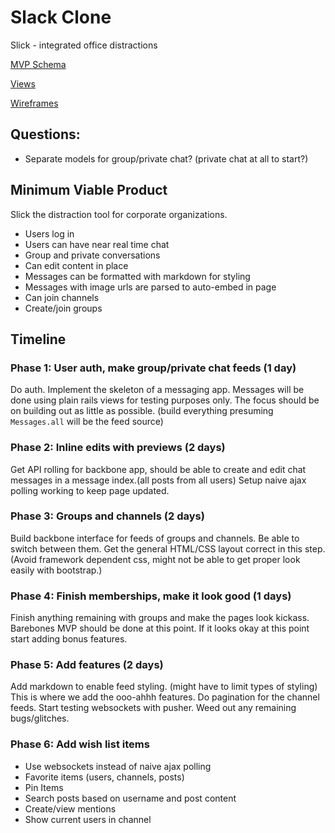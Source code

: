 # Slack Clone

Slick - integrated office distractions



[MVP Schema](/docs/schema.md)

[Views](/docs/views.md)

[Wireframes](/docs/wireframes/)



## Questions:
- Separate models for group/private chat? (private chat at all to start?)


## Minimum Viable Product
Slick the distraction tool for corporate organizations.

- Users log in
- Users can have near real time chat
- Group and private conversations
- Can edit content in place
- Messages can be formatted with markdown for styling
- Messages with image urls are parsed to auto-embed in page
- Can join channels
- Create/join groups

## Timeline

### Phase 1: User auth, make group/private chat feeds (1 day)
Do auth. Implement the skeleton of a messaging app.  Messages will be done using plain rails views for testing purposes only.  The focus should be on building out as little as possible. (build everything presuming `Messages.all` will be the feed source)

### Phase 2: Inline edits with previews (2 days)
Get API rolling for backbone app, should be able to create and edit chat messages in a message index.(all posts from all users)  Setup naive ajax polling working to keep page updated.

### Phase 3: Groups and channels (2 days)
Build backbone interface for feeds of groups and channels.  Be able to switch between them.  Get the general HTML/CSS layout correct in this step. (Avoid framework dependent css, might not be able to get proper look easily with bootstrap.)

### Phase 4: Finish memberships, make it look good (1 days)
Finish anything remaining with groups and make the pages look kickass.  Barebones MVP should be done at this point.  If it looks okay at this point start adding bonus features.

### Phase 5: Add features (2 days)
Add markdown to enable feed styling. (might have to limit types of styling) This is where we add the ooo-ahhh features.  Do pagination for the channel feeds.  Start testing websockets with pusher.
Weed out any remaining bugs/glitches.


### Phase 6: Add wish list items
- Use websockets instead of naive ajax polling
- Favorite items (users, channels, posts)
- Pin Items
- Search posts based on username and post content
- Create/view mentions
- Show current users in channel
